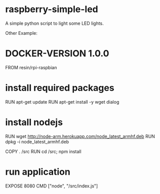 # raspberry-simple-led
A simple python script to light some LED lights.








Other Example:
# DOCKER-VERSION 1.0.0
FROM resin/rpi-raspbian
 
# install required packages
RUN apt-get update
RUN apt-get install -y wget dialog
 
# install nodejs
RUN wget http://node-arm.herokuapp.com/node_latest_armhf.deb
RUN dpkg -i node_latest_armhf.deb
 
COPY . /src
RUN cd /src; npm install
 
# run application
EXPOSE 8080
CMD ["node", "/src/index.js"]